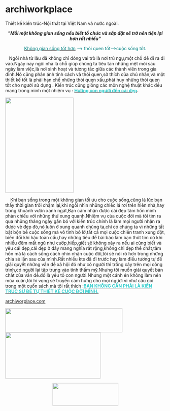 # archiworkplace
Thiết kế kiến trúc-Nội thất tại Việt Nam và nước ngoài.
<p style="text-align: center;"><em><strong>"Mỗi một không gian sống nếu biết tổ chức và sắp đặt sẽ trở nên tiện lợi hơn rất nhiều"</strong></em></p>
<p style="text-align: center;"><span style="color: #008080;"><a href="http://archiworkplace.com/5-cach-lam-moi-khong-gian/"><span style="color: #008080;">Không gian sống tốt hơn</span></a> --&gt; thói quen tốt--&gt;cuộc sống tốt.</span></p>
<p style="text-align: left;">   Ngôi nhà từ lâu đã không chỉ đóng vai trò là nơi trú ngụ,một chỗ để đi ra đi vào.Ngày nay ngôi nhà là chỗ giúp chúng ta tiêu tan những mệt mỏi sau ngày làm việc,là nơi sinh hoạt và tương tác giữa các thành viên trong gia đình.Nó cũng phản ánh tính cách và thói quen,sở thích của chủ nhân,và một thiết kế tốt là phải hạn chế những thói quen xấu,phát huy những thói quen tốt cho người sử dụng . Kiến trúc cũng giống các môn nghệ thuật khác đều mang trong mình một nhiệm vụ : <strong><a href="http://archiworkplace.com/kien-truc-co-phai-la-mot-mon-nghe-thuat/"><span style="color: #33cccc;">Hướng con người đến cái đẹp</span></a>.</strong></p>
<img class="size-medium wp-image-1227 aligncenter" src="http://archiworkplace.com/wp-content/uploads/2017/08/d102d84e874dce306dad523f02f1d67a-215x300.jpg" alt="" width="215" height="300" />
<p style="text-align: left;">    Khi bạn sống trong một không gian tối ưu cho cuộc sống,cũng là lúc bạn thấy thời gian trôi chậm lại,khi ngồi nhìn những chiếc lá rơi trên hiên nhà,hay trong khoảnh vườn xanh ngát,Bạn cảm nhận được cái đẹp tâm hồn mình phản chiếu với những thứ xung quanh.Nhiệm vụ của cuộc đời mà tôi tìm ra qua những tháng ngày gắn bó với kiến trúc chính là làm mọi người nhận ra được vẻ đẹp đó,nó luôn ở xung quanh chúng ta,chỉ có chúng ta vì những tất bật bộn bề cuộc sống mà vô tình bỏ lỡ,tất cả mọi cuộc chiến tranh xung đột, biến đổi khí hậu toàn cầu,hay những tiêu đề bài báo làm bạn thót tim có khi nhiều đêm mất ngủ như cướp,hiếp,giết sẽ không xảy ra nếu ai cũng biết và yêu cái đẹp,cái đẹp ở đây mang nghĩa rất rộng,không chỉ đẹp thể chất,tâm hồn mà là cách sống cách nhìn nhận cuộc đời,tôi sẽ nói rõ hơn trong những chia sẻ lần sau của mình.Rất nhiều kts đã đi trước hay làm điều tương tự để giải quyết những vấn đề xã hội đó như có người thì trồng cây trên mọi công trình,có người lại tập trung vào tính thẩm mỹ.Nhưng tôi muốn giải quyết bản chất của vấn đề.đó là yếu tố con người.Nhưng một cánh én không làm nên mùa xuân,tôi hi vọng sẽ truyền cảm hứng cho mọi người vì như câu nói trong một cuốn sách mà tôi rất thích :<a href="http://archiworkplace.com/5-cach-lam-moi-khong-gian/"><strong><span style="color: #33cccc;">BẠN KHÔNG CẦN PHẢI LÀ KIẾN TRÚC SƯ ĐỂ TỰ THIẾT KẾ CUỘC ĐỜI MÌNH.</span></strong></a></p>
<a href="http://archiworkplace.com">archiworplace.com</a>
<p style="text-align: left;"><img class="wp-image-1831 aligncenter" src="http://archiworkplace.com/wp-content/uploads/2017/11/cropped-signature12.png" alt="" width="369" height="76" />
<img class="size-medium wp-image-1101 aligncenter" src="http://archiworkplace.com/wp-content/uploads/2017/08/architecture-how-to-be-a-architect-designer-architectural-engineering-design-certificate-wonderful-300x146.jpg" alt="" width="300" height="146" /></p>
<p style="text-align: center;"><img class=" wp-image-1823 aligncenter" src="http://archiworkplace.com/wp-content/uploads/2017/11/cropped-cropped-logo22.png" alt="" width="207" height="72" /></p>
